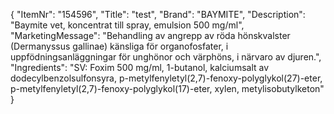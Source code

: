 {
  "ItemNr": "154596",
  "Title": "test",
  "Brand": "BAYMITE",
  "Description": "Baymite vet, koncentrat till spray, emulsion 500 mg/ml",
  "MarketingMessage": "Behandling av angrepp av röda hönskvalster (Dermanyssus gallinae) känsliga för organofosfater, i uppfödningsanläggningar för unghönor och värphöns, i närvaro av djuren.",
  "Ingredients": "SV: Foxim 500 mg/ml, 1-butanol, kalciumsalt av dodecylbenzolsulfonsyra, p-metylfenyletyl(2,7)-fenoxy-polyglykol(27)-eter, p-metylfenyletyl(2,7)-fenoxy-polyglykol(17)-eter, xylen, metylisobutylketon"
}